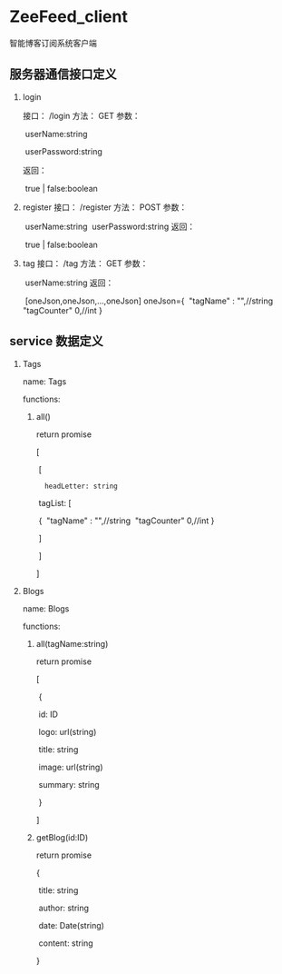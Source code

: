 # ZeeFeed_client
智能博客订阅系统客户端

## 服务器通信接口定义
1. login

   接口： /login
   方法： GET
   参数： 

   ​	userName:string

   ​	userPassword:string

   返回： 

   ​	true | false:boolean

2. register
   接口： /register
   方法： POST
   参数：

   ​	 userName:string
   ​	 userPassword:string
   返回： 

   ​	true | false:boolean

3. tag
   接口： /tag
   方法： GET
   参数： 

   ​	userName:string
   返回： 

   ​	[oneJson,oneJson,...,oneJson]
      	oneJson={
   ​		"tagName" : "",//string
   ​		"tagCounter" 0,//int
      	}

## service 数据定义

1. Tags

   name: Tags

   functions:

   1. all()

      return promise

      [

      ​	[

       		headLetter: string

      ​		 tagList: [

      ​			{
      ​			"tagName" : "",//string
      ​			"tagCounter" 0,//int
         			}

      ​			]

      ​	]

      ]

2. Blogs

   name: Blogs

   functions:

   1. all(tagName:string)

      return promise

      [

      ​	{

      ​		id: ID

      ​		logo: url(string)

      ​		title: string

      ​		image: url(string)

      ​		summary: string

      ​	}

      ]

   2. getBlog(id:ID)

      return promise

      {

      ​	title: string

      ​	author: string

      ​	date: Date(string)

      ​	content: string

      }